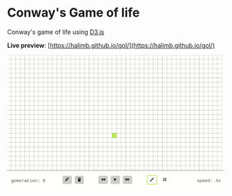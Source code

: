 # Conway's Game of life

Conway's game of life using [D3.js](https://d3js.org/)

**Live preview**: [https://halimb.github.io/gol/](https://halimb.github.io/gol/)

![gif preview](./gameoflife.gif)
